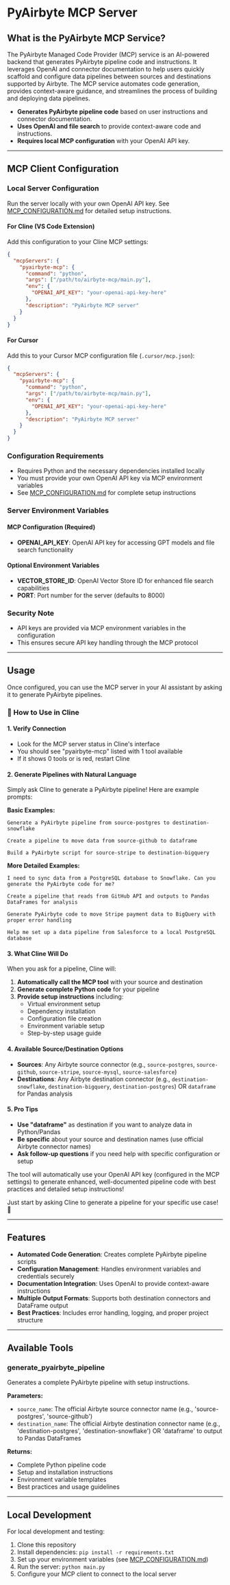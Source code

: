# PyAirbyte MCP Server

## What is the PyAirbyte MCP Service?

The PyAirbyte Managed Code Provider (MCP) service is an AI-powered backend that generates PyAirbyte pipeline code and instructions. It leverages OpenAI and connector documentation to help users quickly scaffold and configure data pipelines between sources and destinations supported by Airbyte. The MCP service automates code generation, provides context-aware guidance, and streamlines the process of building and deploying data pipelines.

- **Generates PyAirbyte pipeline code** based on user instructions and connector documentation.
- **Uses OpenAI and file search** to provide context-aware code and instructions.
- **Requires local MCP configuration** with your OpenAI API key.

---

## MCP Client Configuration

### Local Server Configuration

Run the server locally with your own OpenAI API key. See [MCP_CONFIGURATION.md](./MCP_CONFIGURATION.md) for detailed setup instructions.

#### For Cline (VS Code Extension)

Add this configuration to your Cline MCP settings:

```json
{
  "mcpServers": {
    "pyairbyte-mcp": {
      "command": "python",
      "args": ["/path/to/airbyte-mcp/main.py"],
      "env": {
        "OPENAI_API_KEY": "your-openai-api-key-here"
      },
      "description": "PyAirbyte MCP server"
    }
  }
}
```

#### For Cursor

Add this to your Cursor MCP configuration file (`.cursor/mcp.json`):

```json
{
  "mcpServers": {
    "pyairbyte-mcp": {
      "command": "python",
      "args": ["/path/to/airbyte-mcp/main.py"],
      "env": {
        "OPENAI_API_KEY": "your-openai-api-key-here"
      },
      "description": "PyAirbyte MCP server"
    }
  }
}
```

### Configuration Requirements

- Requires Python and the necessary dependencies installed locally
- You must provide your own OpenAI API key via MCP environment variables
- See [MCP_CONFIGURATION.md](./MCP_CONFIGURATION.md) for complete setup instructions

### Server Environment Variables

#### MCP Configuration (Required)
- **OPENAI_API_KEY**: OpenAI API key for accessing GPT models and file search functionality

#### Optional Environment Variables
- **VECTOR_STORE_ID**: OpenAI Vector Store ID for enhanced file search capabilities
- **PORT**: Port number for the server (defaults to 8000)

### Security Note

- API keys are provided via MCP environment variables in the configuration
- This ensures secure API key handling through the MCP protocol

---

## Usage

Once configured, you can use the MCP server in your AI assistant by asking it to generate PyAirbyte pipelines.

### 🚀 How to Use in Cline

#### 1. Verify Connection
- Look for the MCP server status in Cline's interface
- You should see "pyairbyte-mcp" listed with 1 tool available
- If it shows 0 tools or is red, restart Cline

#### 2. Generate Pipelines with Natural Language
Simply ask Cline to generate a PyAirbyte pipeline! Here are example prompts:

**Basic Examples:**
```
Generate a PyAirbyte pipeline from source-postgres to destination-snowflake
```

```
Create a pipeline to move data from source-github to dataframe
```

```
Build a PyAirbyte script for source-stripe to destination-bigquery
```

**More Detailed Examples:**
```
I need to sync data from a PostgreSQL database to Snowflake. Can you generate the PyAirbyte code for me?
```

```
Create a pipeline that reads from GitHub API and outputs to Pandas DataFrames for analysis
```

```
Generate PyAirbyte code to move Stripe payment data to BigQuery with proper error handling
```

```
Help me set up a data pipeline from Salesforce to a local PostgreSQL database
```

#### 3. What Cline Will Do
When you ask for a pipeline, Cline will:
1. **Automatically call the MCP tool** with your source and destination
2. **Generate complete Python code** for your pipeline
3. **Provide setup instructions** including:
   - Virtual environment setup
   - Dependency installation
   - Configuration file creation
   - Environment variable setup
   - Step-by-step usage guide

#### 4. Available Source/Destination Options
- **Sources**: Any Airbyte source connector (e.g., `source-postgres`, `source-github`, `source-stripe`, `source-mysql`, `source-salesforce`)
- **Destinations**: Any Airbyte destination connector (e.g., `destination-snowflake`, `destination-bigquery`, `destination-postgres`) OR `dataframe` for Pandas analysis

#### 5. Pro Tips
- **Use "dataframe"** as destination if you want to analyze data in Python/Pandas
- **Be specific** about your source and destination names (use official Airbyte connector names)
- **Ask follow-up questions** if you need help with specific configuration or setup

The tool will automatically use your OpenAI API key (configured in the MCP settings) to generate enhanced, well-documented pipeline code with best practices and detailed setup instructions!

Just start by asking Cline to generate a pipeline for your specific use case! 🎯

---
## Features

- **Automated Code Generation**: Creates complete PyAirbyte pipeline scripts
- **Configuration Management**: Handles environment variables and credentials securely
- **Documentation Integration**: Uses OpenAI to provide context-aware instructions
- **Multiple Output Formats**: Supports both destination connectors and DataFrame output
- **Best Practices**: Includes error handling, logging, and proper project structure

---

## Available Tools

### generate_pyairbyte_pipeline

Generates a complete PyAirbyte pipeline with setup instructions.

**Parameters:**
- `source_name`: The official Airbyte source connector name (e.g., 'source-postgres', 'source-github')
- `destination_name`: The official Airbyte destination connector name (e.g., 'destination-postgres', 'destination-snowflake') OR 'dataframe' to output to Pandas DataFrames

**Returns:**
- Complete Python pipeline code
- Setup and installation instructions
- Environment variable templates
- Best practices and usage guidelines

---

## Local Development

For local development and testing:

1. Clone this repository
2. Install dependencies: `pip install -r requirements.txt`
3. Set up your environment variables (see [MCP_CONFIGURATION.md](./MCP_CONFIGURATION.md))
4. Run the server: `python main.py`
5. Configure your MCP client to connect to the local server

